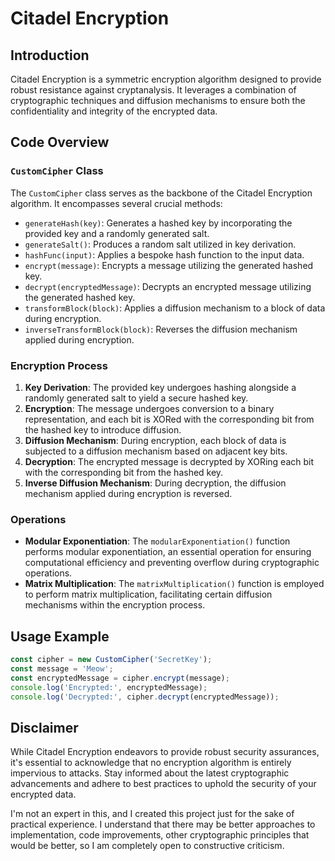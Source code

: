 # Citadel Encryption

## Introduction
Citadel Encryption is a symmetric encryption algorithm designed to provide robust resistance against cryptanalysis. It leverages a combination of cryptographic techniques and diffusion mechanisms to ensure both the confidentiality and integrity of the encrypted data.

## Code Overview
### `CustomCipher` Class
The `CustomCipher` class serves as the backbone of the Citadel Encryption algorithm. It encompasses several crucial methods:

- `generateHash(key)`: Generates a hashed key by incorporating the provided key and a randomly generated salt.
- `generateSalt()`: Produces a random salt utilized in key derivation.
- `hashFunc(input)`: Applies a bespoke hash function to the input data.
- `encrypt(message)`: Encrypts a message utilizing the generated hashed key.
- `decrypt(encryptedMessage)`: Decrypts an encrypted message utilizing the generated hashed key.
- `transformBlock(block)`: Applies a diffusion mechanism to a block of data during encryption.
- `inverseTransformBlock(block)`: Reverses the diffusion mechanism applied during encryption.

### Encryption Process
1. **Key Derivation**: The provided key undergoes hashing alongside a randomly generated salt to yield a secure hashed key.
2. **Encryption**: The message undergoes conversion to a binary representation, and each bit is XORed with the corresponding bit from the hashed key to introduce diffusion.
3. **Diffusion Mechanism**: During encryption, each block of data is subjected to a diffusion mechanism based on adjacent key bits.
4. **Decryption**: The encrypted message is decrypted by XORing each bit with the corresponding bit from the hashed key.
5. **Inverse Diffusion Mechanism**: During decryption, the diffusion mechanism applied during encryption is reversed.

### Operations
- **Modular Exponentiation**: The `modularExponentiation()` function performs modular exponentiation, an essential operation for ensuring computational efficiency and preventing overflow during cryptographic operations.
- **Matrix Multiplication**: The `matrixMultiplication()` function is employed to perform matrix multiplication, facilitating certain diffusion mechanisms within the encryption process.

## Usage Example
```javascript
const cipher = new CustomCipher('SecretKey');
const message = 'Meow';
const encryptedMessage = cipher.encrypt(message);
console.log('Encrypted:', encryptedMessage);
console.log('Decrypted:', cipher.decrypt(encryptedMessage));
```

## Disclaimer
While Citadel Encryption endeavors to provide robust security assurances, it's essential to acknowledge that no encryption algorithm is entirely impervious to attacks. Stay informed about the latest cryptographic advancements and adhere to best practices to uphold the security of your encrypted data.

I'm not an expert in this, and I created this project just for the sake of practical experience. I understand that there may be better approaches to implementation, code improvements, other cryptographic principles that would be better, so I am completely open to constructive criticism.
